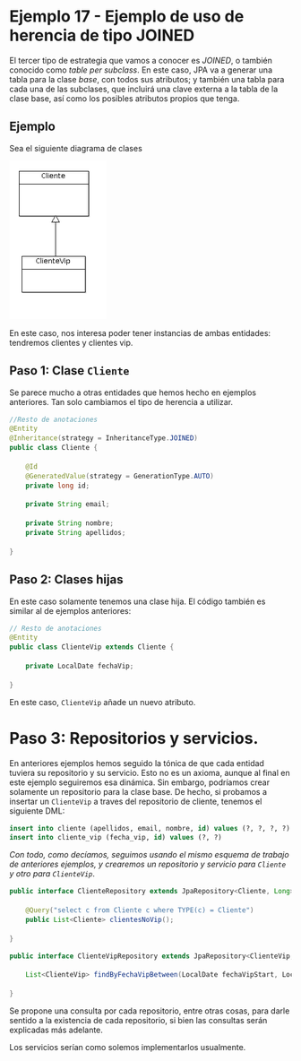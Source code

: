 
# Ejemplo 17 - Ejemplo de uso de herencia de tipo JOINED

El tercer tipo de estrategia que vamos a conocer es _JOINED_, o también conocido como _table per subclass_. En este caso, JPA va a generar una tabla para la clase _base_, con todos sus atributos; y también una tabla para cada una de las subclases, que incluirá una clave externa a la tabla de la clase base, así como los posibles atributos propios que tenga.

## Ejemplo

Sea el siguiente diagrama de clases

![uml](uml.png)

En este caso, nos interesa poder tener instancias de ambas entidades: tendremos clientes y clientes vip.

## Paso 1: Clase `Cliente`

Se parece mucho a otras entidades que hemos hecho en ejemplos anteriores. Tan solo cambiamos el tipo de herencia a utilizar.

```java
//Resto de anotaciones
@Entity
@Inheritance(strategy = InheritanceType.JOINED)
public class Cliente {

	@Id
	@GeneratedValue(strategy = GenerationType.AUTO)
	private long id;
	
	private String email;
	
	private String nombre;
	private String apellidos;
	
}

```

## Paso 2: Clases hijas

En este caso solamente tenemos una clase hija. El código también es similar al de ejemplos anteriores:

```java
// Resto de anotaciones
@Entity
public class ClienteVip extends Cliente {

	private LocalDate fechaVip;
	
}

```

En este caso, `ClienteVip` añade un nuevo atributo.

# Paso 3: Repositorios y servicios.

En anteriores ejemplos hemos seguido la tónica de que cada entidad tuviera su repositorio y su servicio. Esto no es un axioma, aunque al final en este ejemplo seguiremos esa dinámica. Sin embargo, podríamos crear solamente un repositorio para la clase base. De hecho, si probamos a insertar un `ClienteVip` a traves del repositorio de cliente, tenemos el siguiente DML:

```sql
insert into cliente (apellidos, email, nombre, id) values (?, ?, ?, ?)
insert into cliente_vip (fecha_vip, id) values (?, ?)
```

_Con todo, como decíamos, seguimos usando el mismo esquema de trabajo de anteriores ejemplos, y crearemos un repositorio y servicio para `Cliente` y otro para `ClienteVip`_.

```java
public interface ClienteRepository extends JpaRepository<Cliente, Long>{

	@Query("select c from Cliente c where TYPE(c) = Cliente")
	public List<Cliente> clientesNoVip();

}
```

```java
public interface ClienteVipRepository extends JpaRepository<ClienteVip, Long>{
	
	List<ClienteVip> findByFechaVipBetween(LocalDate fechaVipStart, LocalDate fechaVipEnd);

}

```

Se propone una consulta por cada repositorio, entre otras cosas, para darle sentido a la existencia de cada repositorio, si bien las consultas serán explicadas más adelante.

Los servicios serían como solemos implementarlos usualmente.


